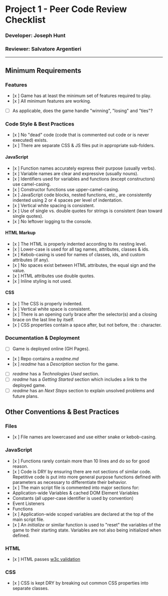 # Project 1 - Peer Code Review Checklist

### Developer: Joseph Hunt
### Reviewer: Salvatore Argentieri
---

## Minimum Requirements

### Features
- [x ] Game has at least the minimum set of features required to play.
- [x ] All minimum features are working.
- [ ] As applicable, does the game handle "winning", "losing" and "ties"?

### Code Style & Best Practices
- [x ] No "dead" code (code that is commented out code or is never executed) exists.
- [x ] There are separate CSS & JS files put in appropriate sub-folders.

#### JavaScript
- [x ] Function names accurately express their purpose (usually verbs).
- [x ] Variable names are clear and expressive (usually nouns).
- [x ] Identifiers used for variables and functions (except constructors) use camel-casing.
- [x ] Constructor functions use upper-camel-casing.
- [x ] JavaScript code blocks, nested functions, etc., are consistently indented using 2 or 4 spaces per level of indentation.
- [x ] Vertical white spacing is consistent.
- [x ] Use of single vs. double quotes for strings is consistent (lean toward single quotes).
- [x ] No leftover logging to the console.

#### HTML Markup
- [x ] The HTML is properly indented according to its nesting level.
- [x ] Lower-case is used for all tag names, attributes, classes & ids.
- [x ] Kebob-casing is used for names of classes, ids, and custom attributes (if any).
- [x ] No spaces exist between HTML attributes, the equal sign and the value.
- [x ] HTML attributes use double quotes.
- [x ] Inline styling is not used.

#### CSS
- [x ] The CSS is properly indented.
- [x ] Vertical white space is consistent.
- [x ] There is an opening curly brace after the selector(s) and a closing brace on the last line by itself.
- [x ] CSS properties contain a space after, but not before, the : character.

### Documentation & Deployment
- [ ] Game is deployed online (GH Pages).
- [x ] Repo contains a _readme.md_
- [x ] _readme_ has a _Description_ section for the game.
- [ ] _readme_ has a _Technologies Used_ section.
- [ ] _readme_ has a _Getting Started_ section which includes a link to the deployed game.
- [ ] _readme_ has an _Next Steps_ section to explain unsolved problems and future plans.

## Other Conventions & Best Practices

### Files
- [x ] File names are lowercased and use either snake or kebob-casing.

### JavaScript
- [x ] Functions rarely contain more than 10 lines and do so for good reason.
- [x ] Code is DRY by ensuring there are not sections of similar code.  Repetitive code is put into more general purpose functions defined with parameters as necessary to differentiate their behavior.
- [x ] The main script file is commented into major sections for:
- Application-wide Variables & cached DOM Element Variables
- Constants (all upper-case identifier is used by convention)
- Event Listeners
- Functions
- [x ] Application-wide scoped variables are declared at the top of the main script file.
- [x ] An _initialize_ or similar function is used to "reset" the variables of the game to their starting state.  Variables are not also being initialized when defined.

### HTML
- [x ] HTML passes [w3c validation](https://validator.w3.org/)

### CSS
- [x ] CSS is kept DRY by breaking out common CSS properties into separate classes.

